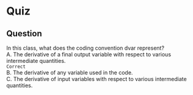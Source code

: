 Quiz
====  

Question
--------  

In this class, what does the coding convention dvar represent?  
A. The derivative of a final output variable with respect to various intermediate quantities.  
`Correct`  
B. The derivative of any variable used in the code.  
C. The derivative of input variables with respect to various intermediate quantities.  